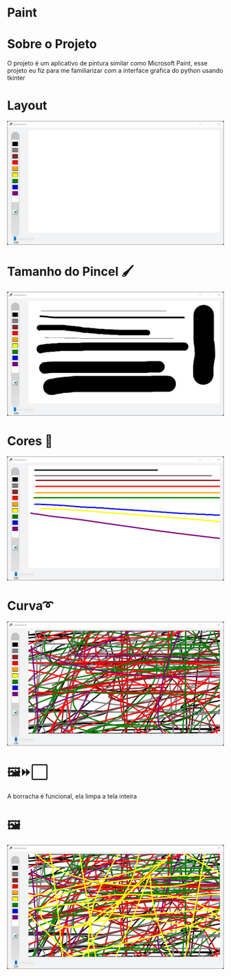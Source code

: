 # Paint
 
# Sobre o Projeto 

O projeto é  um aplicativo de pintura similar como Microsoft Paint, esse projeto eu fiz para me familiarizar com a interface grafica do python usando tkinter

# Layout 

![layout lonig](https://github.com/Amarilha/Paint/blob/main/Paint-Imagem/Captura%20de%20tela%202023-01-10%20200803.png)

##
##

# Tamanho do Pincel 🖌️

![layout lonig](https://github.com/Amarilha/Paint/blob/main/Paint-Imagem/Captura%20de%20tela%202023-01-10%20200929.png)

##
##

# Cores 🎨
![layout lonig](https://github.com/Amarilha/Paint/blob/main/Paint-Imagem/Captura%20de%20tela%202023-01-10%20201058.png)

##
##

# Curva➰
![layout lonig](https://github.com/Amarilha/Paint/blob/main/Paint-Imagem/Captura%20de%20tela%202023-01-10%20201404.png)
# 🖼️⏩⬜
A borracha é funcional, ela limpa a tela inteira 

##
##

# 🖼️

![layout lonig](https://github.com/Amarilha/Paint/blob/main/Paint-Imagem/Captura%20de%20tela%202023-01-10%20201440.png)
